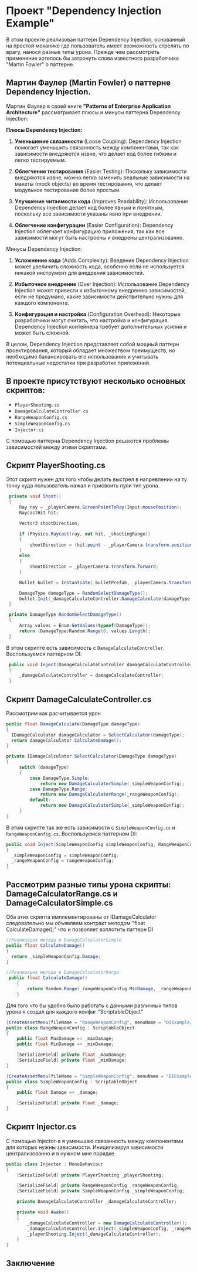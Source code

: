 # Проект "Dependency Injection Example" 
В этом проекте реализован паттерн Dependency Injection, основанный на простой механике где пользователь имеет возможность стрелять по врагу, нанося разные типы урона.
Прежде чем рассмотреть применение хотелось бы затронуть слова известного разработчика "Martin Fowler" о паттерне.
## Мартин Фаулер (Martin Fowler) о паттерне **Dependency Injection**.
Мартин Фаулер в своей книге **"Patterns of Enterprise Application Architecture"** рассматривает плюсы и минусы паттерна Dependency Injection:

**Плюсы Dependency Injection:**
1. **Уменьшение связанности** (Loose Coupling): Dependency Injection помогает уменьшить связанность между компонентами, так как зависимости внедряются извне, что делает код более гибким и легко тестируемым.
   
2. **Облегчение тестирования** (Easier Testing): Поскольку зависимости внедряются извне, можно легко заменить реальные зависимости на макеты (mock objects) во время тестирования, что делает модульное тестирование более простым.

3. **Улучшение читаемости кода** (Improves Readability): Использование Dependency Injection делает код более явным и понятным, поскольку все зависимости указаны явно при внедрении.

4. **Облегчение конфигурации** (Easier Configuration): Dependency Injection облегчает конфигурацию приложения, так как все зависимости могут быть настроены и внедрены централизованно.

Минусы Dependency Injection:
1. **Усложнение кода** (Adds Complexity): Введение Dependency Injection может увеличить сложность кода, особенно если не используется никакой инструмент для внедрения зависимостей.

2. **Избыточное внедрение** (Over Injection): Использование Dependency Injection может привести к избыточному внедрению зависимостей, если не продумано, какие зависимости действительно нужны для каждого компонента.

3. **Конфигурация и настройка** (Configuration Overhead): Некоторые разработчики могут считать, что настройка и конфигурация Dependency Injection контейнера требует дополнительных усилий и может быть сложной.

В целом, Dependency Injection представляет собой мощный паттерн проектирования, который обладает множеством преимуществ, но необходимо балансировать его использование и учитывать потенциальные недостатки при разработке приложений.

## В проекте присутствуют несколько основных скриптов:
- `PlayerShooting.cs`
- `DamageCalculateController.cs`
- `RangeWeaponConfig.cs`
- `SimpleWeaponConfig.cs`
- `Injector.cs`

С помощью паттерна Dependency Injection решаются проблемы зависимостей между этими скриптами.

## Скрипт PlayerShooting.cs
Этот скрипт нужен для того чтобы делать выстрел в напревлении на ту точку куда пользователь нажал и присвоить пули тип урона.
```csharp
 private void Shoot()
 {
     Ray ray = _playerCamera.ScreenPointToRay(Input.mousePosition);
     RaycastHit hit;

     Vector3 shootDirection;

     if (Physics.Raycast(ray, out hit, _shootingRange))
     {
         shootDirection = (hit.point - _playerCamera.transform.position).normalized;
     }
     else
     {
         shootDirection = _playerCamera.transform.forward;
     }

     Bullet bullet = Instantiate(_bulletPrefab, _playerCamera.transform.position, Quaternion.LookRotation(shootDirection)).GetComponent<Bullet>(); // It is better to use a pool of objects

     DamageType damageType = RandomSelectDamageType();
     bullet.Init(_damageCalculateController.DamageCalculate(damageType));
 }

 private DamageType RandomSelectDamageType()
 {
     Array values = Enum.GetValues(typeof(DamageType));
     return (DamageType)Random.Range(0, values.Length);
 }
```
В этом скрипте есть зависимость с `DamageCalculateController`. Воспользуемся паттерном DI:
```csharp
 public void Inject(DamageCalculateController damageCalculateController)
 {
     _damageCalculateController = damageCalculateController;
 }
```
## Скрипт DamageCalculateController.cs
Рассмотрим как расчитывается урон
```csharp
public float DamageCalculate(DamageType damageType)
{
  IDamageCalculator damageCalculator = SelectCalculator(damageType);
  return damageCalculator.CalculateDamage();
}

private IDamageCalculator SelectCalculator(DamageType damageType)
{
     switch (damageType)
     {
         case DamageType.Simple:
             return new DamageCalculatorSimple(_simpleWeaponConfig);
         case DamageType.Range:
             return new DamageCalculatorRange(_rangeWeaponConfig);
         default:
             return new DamageCalculatorSimple(_simpleWeaponConfig);
     }
}
```
В этом скрипте так же есть зависимости с `SimpleWeaponConfig.cs` и `RangeWeaponConfig.cs`. Воспользуемся паттерном DI:
```csharp
public void Inject(SimpleWeaponConfig simpleWeaponConfig, RangeWeaponConfig rangeWeaponConfig)
{
  _simpleWeaponConfig = simpleWeaponConfig;
  _rangeWeaponConfig = rangeWeaponConfig;
}
```
## Рассмотрим разные типы урона скрипты: DamageCalculatorRange.cs и DamageCalculatorSimple.cs
Оба этих скрипта имплементированы от IDamageCalculator следовательно мы объявляем контракт методом "float CalculateDamage();" что и позволяет воплотить паттерн DI 
```csharp
//Реализация метода в DamageCalculatorSimple
public float CalculateDamage()
{
  return _simpleWeaponConfig.Damage;
}
```

```csharp
//Реализация метода в DamageCalculatorRange
 public float CalculateDamage()
    {
        return Random.Range(_rangeWeaponConfig.MinDamage, _rangeWeaponConfig.MaxDamage);
    }
```
Для того что бы удобно было работать с данными различных типов урона я создал для каждого конфиг "ScriptableObject"
```csharp
[CreateAssetMenu(fileName = "RangeWeaponConfig", menuName = "DIExample/WeaponConfigs/RangeWeaponConfig")]
public class RangeWeaponConfig : ScriptableObject
{
    public float MaxDamage => _maxDamage;
    public float MinDamage => _minDamage;

    [SerializeField] private float _maxDamage;
    [SerializeField] private float _minDamage;
}
```
```csharp
[CreateAssetMenu(fileName = "SimpleWeaponConfig", menuName = "DIExample/WeaponConfigs/SimpleWeaponConfig")]
public class SimpleWeaponConfig : ScriptableObject
{
    public float Damage => _damage;

    [SerializeField] private float _damage;
}
```
## Скрипт Injector.cs 
С помощью Injector-а я уменьшаю связанность между компонентами для которых нужны зависимости.
Иницилизируя зависимости централизованно и в нужном мне порядке.
```csharp
public class Injector : MonoBehaviour
{
    [SerializeField] private PlayerShooting _playerShooting;

    [SerializeField] private RangeWeaponConfig _rangeWeaponConfig;
    [SerializeField] private SimpleWeaponConfig _simpleWeaponConfig;

    private DamageCalculateController _damageCalculateController;

    private void Awake()
    {
        _damageCalculateController = new DamageCalculateController();
        _damageCalculateController.Inject(_simpleWeaponConfig, _rangeWeaponConfig);
        _playerShooting.Inject(_damageCalculateController);
    }
}
```
## Заключение 
